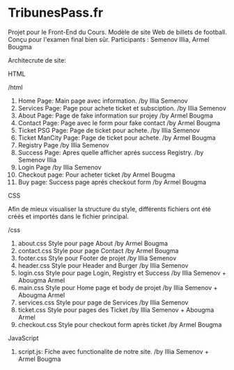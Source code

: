 # TribunesPass.fr 
Projet pour le Front-End du Cours. Modèle de site Web de billets de football. Conçu pour l'examen final bien sûr.
Participants : Semenov Illia, Armel Bougma

Architecrute de site:

   HTML

/html

1. Home Page: Main page avec information.                       /by Illia Semenov
2. Services Page: Page pour achete ticket et subsciption.       /by Illia Semenov
3. About Page: Page de fake information sur projey              /by Armel Bougma
4. Contact Page: Page avec le form pour fake contact            /by Armel Bougma
5. Ticket PSG Page: Page de ticket pour achete.                 /by Illia Semenov
6. Ticket ManCity Page: Page de ticket pour achete.             /by Armel Bougma
7. Registry Page                                                /by Illia Semenov
8. Success Page: Apres quelle afficher aprés success Registry.  /by Semenov Illia
9. Login Page                                                   /by Illia Semenov
10. Checkout page: Pour acheter ticket                          /by Armel Bougma
11. Buy page: Success page aprés checkout form                  /by Armel Bougma

   CSS

   Afin de mieux visualiser la structure du style, différents fichiers ont été créés et importés dans le fichier principal.

 /css

  1. about.css  Style pour page About                       /by Armel Bougma
  2. contact.css  Style pour page Contact                   /by Armel Bougma
  3. footer.css   Style pour Footer de projet               /by Illia Semenov
  4. header.css   Style pour Header and Burger              /by Illia Semenov
  5. login.css  Style pour page Login, Registry et Success  /by Illia Semenov + Abougma Armel
  6. main.css  Style pour Home page et body de projet       /by Illia Semenov + Abougma Armel
  7. services.css  Style pour page de Services              /by Illia Semenov
  8. ticket.css   Style pour pages des Ticket               /by Illia Semenov + Abougma Armel
  9. checkout.css Style pour checkout form après ticket     /by Armel Bougma

   JavaScript

1. script.js: Fiche avec functionalite de notre site.            /by Illia Semenov + Armel Bougma

